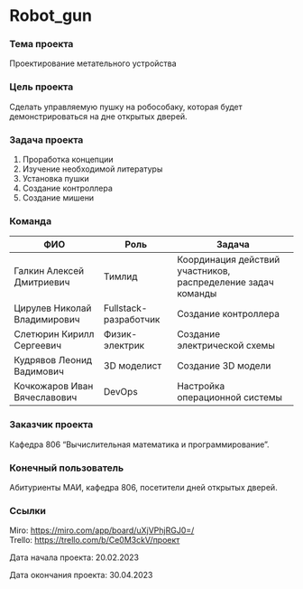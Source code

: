 # Robot_gun

### **Тема проекта**
Проектирование метательного устройства

### **Цель проекта**
Сделать управляемую пушку на робособаку, которая будет демонстрироваться на дне открытых дверей.

### **Задача проекта**
1. Проработка концепции  
2. Изучение необходимой литературы 
3. Установка пушки
4. Создание контроллера
5. Создание мишени

### **Команда**

|ФИО| Роль | Задача |
|---|---|---|
|Галкин Алексей Дмитриевич| Тимлид| Координация действий участников, распределение задач команды|
|Цирулев Николай Владимирович| Fullstack-разработчик| Создание контроллера| 
|Слетюрин Кирилл Сергеевич|Физик-электрик| Создание электрической схемы |
|Кудрявов Леонид Вадимович| 3D моделист| Создание 3D модели|
|Кочкожаров Иван Вячеславович| DevOps| Настройка операционной системы |

### **Заказчик проекта**
Кафедра 806 “Вычислительная математика и программирование”.

### **Конечный пользователь**
Абитуриенты МАИ, кафедра 806, посетители дней открытых дверей.

### **Ссылки**
Miro: https://miro.com/app/board/uXjVPhjRGJ0=/     
Trello: https://trello.com/b/Ce0M3ckV/проект


Дата начала проекта: 20.02.2023

Дата окончания проекта: 30.04.2023
